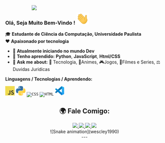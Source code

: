<img align='right' width=420 src="https://image.freepik.com/vetores-gratis/quarto-acolhedor-de-garoto-adolescente-no-vetor-de-desenhos-animados-interiores-de-sotao-com-janela-do-telhado_33099-1327.jpg">

### Olá, Seja Muito Bem-Vindo ! <img src="https://raw.githubusercontent.com/ABSphreak/ABSphreak/master/gifs/Hi.gif" width="40px"> 

🎓 **Estudante de Ciência da Computação, Universidade Paulista**<br>❤️ **Apaixonado por tecnologia**
  
  - 🔭 **Atualmente iniciando no mundo Dev**
  - 🌱 **Tenho aprendido:** **Python**, **JavaScript**, **Html/CSS**
  - 💬 **Ask me about:** 🔋 Tecnologia, :ramen:Animes, :video_game:Jogos, :movie_camera:Filmes e Series, :balance_scale: Duvidas Juridicas

**Linguagens / Tecnologias / Aprendendo:**


<code><img alt="JavaScript" title="JavScript" height="30" src="icon/javascript.png"></code>
<code><img alt="Python" title="Python" height="30" src="icon/python.png"></code>
<code><img alt="CSS" title="CSS" height="30" src="https://user-images.githubusercontent.com/38081852/87240029-0f067100-c3ec-11ea-8075-74e821ece9c0.png"></code>
<code><img alt="HTML" title="HTML" height="30" src="https://user-images.githubusercontent.com/38081852/87240030-0f9f0780-c3ec-11ea-8370-829ea755b6e9.png"></code>
<code><img alt="Visual Studio Code" title="Visual Studio Code" height="30" src="icon/vscode.png"></code>

<div align=center>

## 🌍 **Fale Comigo:**

<a href="https://www.linkedin.com/in/wescley-alves-batista-9627a3198/" target="_blank">
<img width=30 src="https://user-images.githubusercontent.com/38081852/86829801-3b786100-c06b-11ea-81de-7c1023d6214a.png">
</a>

<a href="https://api.whatsapp.com/send?phone=+5511952466698" target="_blank">
<img width=30 src="https://user-images.githubusercontent.com/38081852/86829802-3b786100-c06b-11ea-9290-94a373b50d6f.png">
</a>

<a href="mailto:wescley.sp@hotmail.com" target="_blank">
<img width=30 src="https://upload.wikimedia.org/wikipedia/commons/thumb/d/df/Microsoft_Office_Outlook_%282018%E2%80%93present%29.svg/1101px-Microsoft_Office_Outlook_%282018%E2%80%93present%29.svg.png">
</a>

<a href="https://www.instagram.com/wescley.sp/?hl=pt-br" target="_blank">
<img width=30 src="https://i.pinimg.com/originals/e1/ab/49/e1ab49180db9a097694ba646d368b510.png">
</a>



<div>
![Snake animation](wescley1990)  
</div>
---
